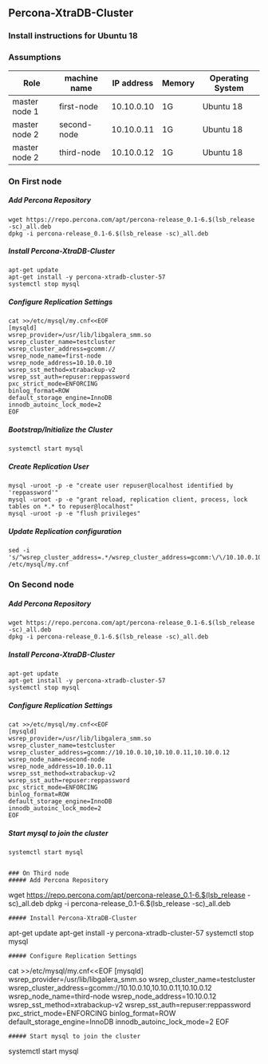 ## Percona-XtraDB-Cluster
### Install instructions for Ubuntu 18

### Assumptions
|Role|machine name|IP address|Memory|Operating System|
|-|-|-|-|-|
|master node 1|first-node|10.10.0.10|1G|Ubuntu 18|
|master node 2|second-node|10.10.0.11|1G|Ubuntu 18|
|master node 2|third-node|10.10.0.12|1G|Ubuntu 18|

### On First node
##### Add Percona Repository
```
wget https://repo.percona.com/apt/percona-release_0.1-6.$(lsb_release -sc)_all.deb
dpkg -i percona-release_0.1-6.$(lsb_release -sc)_all.deb
```
##### Install Percona-XtraDB-Cluster
```
apt-get update
apt-get install -y percona-xtradb-cluster-57
systemctl stop mysql
```
##### Configure Replication Settings
```
cat >>/etc/mysql/my.cnf<<EOF
[mysqld]
wsrep_provider=/usr/lib/libgalera_smm.so
wsrep_cluster_name=testcluster
wsrep_cluster_address=gcomm://
wsrep_node_name=first-node
wsrep_node_address=10.10.0.10
wsrep_sst_method=xtrabackup-v2
wsrep_sst_auth=repuser:reppassword
pxc_strict_mode=ENFORCING
binlog_format=ROW
default_storage_engine=InnoDB
innodb_autoinc_lock_mode=2
EOF
```
##### Bootstrap/Initialize the Cluster
```
systemctl start mysql
```
##### Create Replication User
```
mysql -uroot -p -e "create user repuser@localhost identified by 'reppassword'"
mysql -uroot -p -e "grant reload, replication client, process, lock tables on *.* to repuser@localhost"
mysql -uroot -p -e "flush privileges"
```
##### Update Replication configuration
```
sed -i 's/^wsrep_cluster_address=.*/wsrep_cluster_address=gcomm:\/\/10.10.0.10,10.10.0.11,10.10.0.12/' /etc/mysql/my.cnf
```

### On Second node
##### Add Percona Repository
```
wget https://repo.percona.com/apt/percona-release_0.1-6.$(lsb_release -sc)_all.deb
dpkg -i percona-release_0.1-6.$(lsb_release -sc)_all.deb
```
##### Install Percona-XtraDB-Cluster
```
apt-get update
apt-get install -y percona-xtradb-cluster-57
systemctl stop mysql
```
##### Configure Replication Settings
```
cat >>/etc/mysql/my.cnf<<EOF
[mysqld]
wsrep_provider=/usr/lib/libgalera_smm.so
wsrep_cluster_name=testcluster
wsrep_cluster_address=gcomm://10.10.0.10,10.10.0.11,10.10.0.12
wsrep_node_name=second-node
wsrep_node_address=10.10.0.11
wsrep_sst_method=xtrabackup-v2
wsrep_sst_auth=repuser:reppassword
pxc_strict_mode=ENFORCING
binlog_format=ROW
default_storage_engine=InnoDB
innodb_autoinc_lock_mode=2
EOF
```
##### Start mysql to join the cluster
```
systemctl start mysql


### On Third node
##### Add Percona Repository
```
wget https://repo.percona.com/apt/percona-release_0.1-6.$(lsb_release -sc)_all.deb
dpkg -i percona-release_0.1-6.$(lsb_release -sc)_all.deb
```
##### Install Percona-XtraDB-Cluster
```
apt-get update
apt-get install -y percona-xtradb-cluster-57
systemctl stop mysql
```
##### Configure Replication Settings
```
cat >>/etc/mysql/my.cnf<<EOF
[mysqld]
wsrep_provider=/usr/lib/libgalera_smm.so
wsrep_cluster_name=testcluster
wsrep_cluster_address=gcomm://10.10.0.10,10.10.0.11,10.10.0.12
wsrep_node_name=third-node
wsrep_node_address=10.10.0.12
wsrep_sst_method=xtrabackup-v2
wsrep_sst_auth=repuser:reppassword
pxc_strict_mode=ENFORCING
binlog_format=ROW
default_storage_engine=InnoDB
innodb_autoinc_lock_mode=2
EOF
```
##### Start mysql to join the cluster
```
systemctl start mysql
```
```
